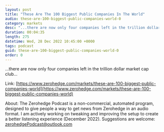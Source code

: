 ```yaml
---
layout: post
title: "These Are The 100 Biggest Public Companies In The World"
audio: these-are-100-biggest-public-companies-world-0
category: markets
desc: "...there are now only four companies left in the trillion dollar market cap club..."
duration: 00:04:35
length: 275
datetime: Wed, 28 Dec 2022 10:45:00 +0000
tags: podcast
guid: these-are-100-biggest-public-companies-world-0
order: 0
---
```

...there are now only four companies left in the trillion dollar market cap club...

Link: [https://www.zerohedge.com/markets/these-are-100-biggest-public-companies-world](https://www.zerohedge.com/markets/these-are-100-biggest-public-companies-world)

About: The Zerohedge Podcast is a non-commercial, automated program, designed to give people a way to get news from Zerohedge in an audio format.  I am actively working on tweaking and improving the setup to create a better listening experience (December 2022).  Suggestions are welcome: [zerohedgePodcast@outlook.com](mailto:zerohedgePodcast@outlook.com)